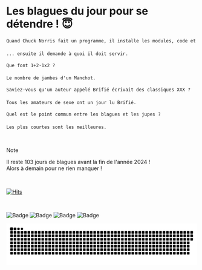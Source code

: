 
<h1>Les blagues du jour pour se détendre ! 😇</h1>

```diff
Quand Chuck Norris fait un programme, il installe les modules, code et vend le programme...

... ensuite il demande à quoi il doit servir.
```

```diff
Que font 1+2-1x2 ?

Le nombre de jambes d'un Manchot.
```

```diff
Saviez-vous qu'un auteur appelé Brifié écrivait des classiques XXX ?

Tous les amateurs de sexe ont un jour lu Brifié.
```

```diff
Quel est le point commun entre les blagues et les jupes ?

Les plus courtes sont les meilleures.
```

<br/>

> [!NOTE]
> Il reste 103 jours de blagues avant la fin de l'année 2024 ! <br/>
> Alors à demain pour ne rien manquer !

<br/>


[![Hits](https://hits.seeyoufarm.com/api/count/incr/badge.svg?url=https%3A%2F%2Fgithub.com%2FClems02%2Fhit-counter&count_bg=%23003E80&title_bg=%235C9FE1&icon=powershell.svg&icon_color=%23FFFFFF&title=Visite&edge_flat=false)](https://hits.seeyoufarm.com)


<br/>


![Badge](https://img.shields.io/badge/Last%20updated%20on-white?style=for-the-badge&logo=clockify)   ![Badge](https://img.shields.io/badge/20/09-white?style=for-the-badge) ![Badge](https://img.shields.io/badge/at-white?style=for-the-badge) ![Badge](https://img.shields.io/badge/02:57-white?style=for-the-badge)


<p align="center">
 <img width="1000" src="assets/github-snake.svg" alt="snake"/>
</p>
